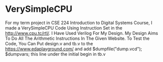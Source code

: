 # VerySimpleCPU
For my term project in CSE 224 Introduction to Digital Systems Course, I made a VerySimpleCPU Code Using Instruction Set in the http://www.cpu.tc/rtl/. I Have Used Verilog For My Design. My Design Aims To Do All The Arithmetic Instructions In The Given Website. To Test the Code, You Can Put design.v and tb.v to the https://www.edaplayground.com/ and add $dumpfile("dump.vcd"); $dumpvars; this line under the initial begin in tb.v 
